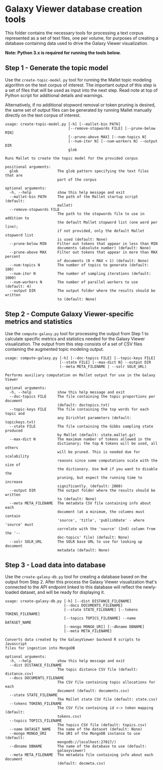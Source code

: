 # Galaxy Viewer database creation tools
This folder contains the necessary tools for processing a text corpus represented as a set of text files,
one per volume, for purposes of creating a database containing data used to drive the Galaxy Viewer visualization.

**Note: Python 3.x is required for running the tools below.**

## Step 1 - Generate the topic model
Use the `create-topic-model.py` tool for running the Mallet topic modeling algorithm on the text corpus of interest.
The important output of this step is a set of files that will be used as input into the next step. Read
note at top of Python script for additional details and warnings.

Alternatively, if no additional stopword removal or token pruning is desired, the same set of output files can be
generated by running Mallet manually directly on the text corpus of interest.

```
usage: create-topic-model.py [-h] [--mallet-bin PATH]
                             [--remove-stopwords FILE] [--prune-below MIN]
                             [--prune-above MAX] [--num-topics N]
                             [--num-iter N] [--num-workers N] --output DIR
                             glob

Runs Mallet to create the topic model for the provided corpus

positional arguments:
  glob                  The glob pattern specifying the text files that are
                        part of the corpus

optional arguments:
  -h, --help            show this help message and exit
  --mallet-bin PATH     The path of the Mallet startup script (default:
                        mallet)
  --remove-stopwords FILE
                        The path to the stopwords file to use in addition to
                        the default Mallet stopword list (one word per line);
                        if not provided, only the default Mallet stopword list
                        is used (default: None)
  --prune-below MIN     Filter out tokens that appear in less than MIN
                        documents (absolute number) (default: None)
  --prune-above MAX     Filter out tokens that appear in more than MAX percent
                        of documents (0 < MAX < 1) (default: None)
  --num-topics N        The number of topics to generate (default: 100)
  --num-iter N          The number of sampling iterations (default: 1000)
  --num-workers N       The number of parallel workers to use (default: 4)
  --output DIR          The output folder where the results should be written
                        to (default: None)
```

## Step 2 - Compute Galaxy Viewer-specific metrics and statistics
Use the `compute-galaxy.py` tool for processing the output from Step 1 to calculate specific metrics and statistics
needed for the Galaxy Viewer visualization. The output from this step consists of a set of CSV files containing the
augmented topic modeling output.

```
usage: compute-galaxy.py [-h] [--doc-topics FILE] [--topic-keys FILE]
                         [--state FILE] [--max-dict N] --output DIR
                         (--meta META_FILENAME | --solr SOLR_URL)

Performs auxiliary computation on Mallet output for use in the Galaxy Viewer

optional arguments:
  -h, --help            show this help message and exit
  --doc-topics FILE     The file containing the topic proportions per document
                        (default: doctopics.txt)
  --topic-keys FILE     The file containing the top words for each topic and
                        any Dirichlet parameters (default: topickeys.txt)
  --state FILE          The file containing the Gibbs sampling state produced
                        by Mallet (default: state.mallet.gz)
  --max-dict N          The maximum number of tokens allowed in the
                        dictionary; the top N tokens will be used, all others
                        will be pruned. This is needed due for scalability
                        reasons since some computations scale with the size of
                        the dictionary. Use N=0 if you want to disable the
                        pruning, but expect the running time to increase
                        significantly. (default: 2000)
  --output DIR          The output folder where the results should be written
                        to (default: None)
  --meta META_FILENAME  The metadata CSV file containing info about each
                        document (at a minimum, the columns must contain
                        'source', 'title', 'publishDate' - where 'source' must
                        correlate with the 'source' (2nd) column from the '--
                        doc-topics' file) (default: None)
  --solr SOLR_URL       The SOLR base URL to use for looking up document
                        metadata (default: None)
```

## Step 3 - Load data into database
Use the `create-galaxy-db.py` tool for creating a database based on the output from Step 2. After this process the
Galaxy Viewer visualization that's connected to the API endpoint linked to this database will reflect the newly-loaded
dataset, and will be ready for displaying it.

```
usage: create-galaxy-db.py [-h] [--dist DISTANCE_FILENAME]
                           [--docs DOCUMENTS_FILENAME]
                           [--state STATE_FILENAME] [--tokens TOKENS_FILENAME]
                           [--topics TOPICS_FILENAME] --name DATASET_NAME
                           [--mongo MONGO_URI] [--dbname DBNAME]
                           [--meta META_FILENAME]

Converts data created by the GalaxyViewer backend R scripts to Javascript
files for ingestion into MongoDB

optional arguments:
  -h, --help            show this help message and exit
  --dist DISTANCE_FILENAME
                        The topic distance CSV file (default: distance.csv)
  --docs DOCUMENTS_FILENAME
                        The CSV file containing topic allocations for each
                        document (default: documents.csv)
  --state STATE_FILENAME
                        The Mallet state CSV file (default: state.csv)
  --tokens TOKENS_FILENAME
                        The CSV file containing id <-> token mapping (default:
                        tokens.csv)
  --topics TOPICS_FILENAME
                        The topics CSV file (default: topics.csv)
  --name DATASET_NAME   The name of the dataset (default: None)
  --mongo MONGO_URI     The URI of the MongoDB instance to use (default:
                        mongodb://localhost:27017/)
  --dbname DBNAME       The name of the database to use (default:
                        galaxyviewer)
  --meta META_FILENAME  The metadata file containing info about each document
                        (default: docmeta.csv)
```